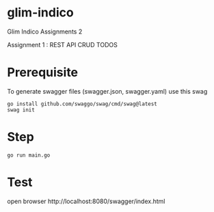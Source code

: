 # glim-indico

Glim Indico Assignments 2

Assignment 1 : REST API CRUD TODOS

# Prerequisite

To generate swagger files (swagger.json, swagger.yaml) use this swag

```
go install github.com/swaggo/swag/cmd/swag@latest
swag init
```

# Step

```
go run main.go
```

# Test

open browser http://localhost:8080/swagger/index.html
